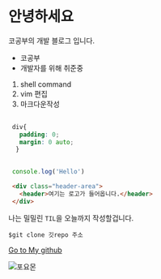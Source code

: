 # 안녕하세요

코공부의 개발 블로그 입니다.

- 코공부
- 개발자를 위해 취준중

1. shell command
2. vim 편집
3. 마크다운작성

```css
 
 div{
   padding: 0;
   margin: 0 auto;
  }

```

```javascript
 
 console.log('Hello')


```

```html
 <div class="header-area">
   <header>여기는 로고가 들어옵니다.</header>
 </div>

```

나는 밀밀린 `TIL`을 오늘까지 작성할겁니다.

`$git clone 깃repo 주소`

[Go to My github](https://github.com/xiuxiubok)

![포요몬](https://mblogthumb-phinf.pstatic.net/20110227_220/jun198949_12987634478153VIOS_JPEG/%BB%C7%BF%E4%B8%F3.jpg?type=w2)
